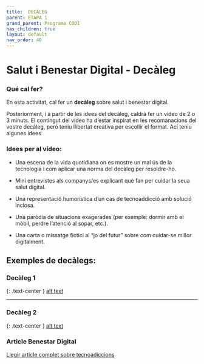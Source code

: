 ```yaml
---
title:  DECÀLEG
parent: ETAPA 1
grand_parent: Programa CODI
has_children: true
layout: default
nav_order: 40
---
```



# Salut i Benestar Digital - Decàleg


### Qué cal fer?

En esta activitat, cal fer un **decàleg** sobre salut i benestar digital.

Posteriorment, i a partir de les idees del decàleg, caldrà fer un vídeo de 2 o 3 minuts. El contingut del vídeo ha d’estar inspirat en les recomanacions del vostre decàleg, però teniu llibertat creativa per escollir el format. Ací teniu algunes idees


### Idees per al vídeo:

- Una escena de la vida quotidiana on es mostre un mal ús de la tecnologia i com aplicar una norma del decàleg per resoldre-ho.
- Mini entrevistes als companys/es explicant què fan per cuidar la seua salut digital.
- Una representació humorística d’un cas de tecnoaddicció amb solució inclosa.

- Una paròdia de situacions exagerades (per exemple: dormir amb el mòbil, perdre l’atenció al sopar, etc.).
- Una carta o missatge fictici al “jo del futur” sobre com cuidar-se millor digitalment.



## Exemples de decàlegs:


### Decàleg 1

{: .text-center }
[alt text](ETAPA1/imatges/decaleg1.png)

---
### Decàleg 2

{: .text-center }
[alt text](ETAPA1/imatges/decaleg2.jpeg)


### Article Benestar Digital


[Llegir article complet sobre tecnoadiccions](https://share.google/RvPJULecZx89wZXAD)



